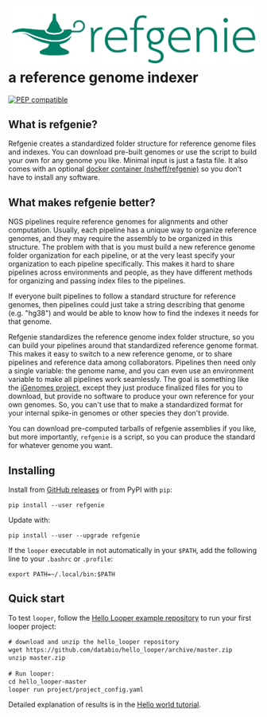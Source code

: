 # <img src="img/refgenie_logo.svg" class="img-header"> a reference genome indexer

[![PEP compatible](http://pepkit.github.io/img/PEP-compatible-green.svg)](http://pepkit.github.io)

## What is refgenie?

Refgenie creates a standardized folder structure for reference genome files and indexes. You can download pre-built genomes or use the script to build your own for any genome you like. Minimal input is just a fasta file. It also comes with an optional [docker container (nsheff/refgenie)](https://hub.docker.com/r/nsheff/refgenie/) so you don't have to install any software.

## What makes refgenie better?

NGS pipelines require reference genomes for alignments and other computation. Usually, each pipeline has a unique way to organize reference genomes, and they may require the assembly to be organized in this structure. The problem with that is you must build a new reference genome folder organization for each pipeline, or at the very least specify your organization to each pipeline specifically. This makes it hard to share pipelines across environments and people, as they have different methods for organizing and passing index files to the pipelines.

If everyone built pipelines to follow a standard structure for reference genomes, then pipelines could just take a string describing that genome (e.g. "hg38") and would be able to know how to find the indexes it needs for that genome.

Refgenie standardizes the reference genome index folder structure, so you can build your pipelines around that standardized reference genome format. This makes it easy to switch to a new reference genome, or to share pipelines and reference data among collaborators. Pipelines then need only a single variable: the genome name, and you can even use an environment variable to make all pipelines work seamlessly. The goal is something like the [iGenomes project](http://support.illumina.com/sequencing/sequencing_software/igenome.html), except they just produce finalized files for you to download, but provide no software to produce your own reference for your own genomes. So, you can't use that to make a standardized format for your internal spike-in genomes or other species they don't provide.

You can download pre-computed tarballs of refgenie assemblies if you like, but more importantly, `refgenie` is a script, so you can produce the standard for whatever genome you want.

 

## Installing

Install from [GitHub releases](https://github.com/databio/refgenie/releases) or from PyPI with `pip`:


```console
pip install --user refgenie
```

Update with:

```console
pip install --user --upgrade refgenie
```

If the `looper` executable in not automatically in your `$PATH`, add the following line to your `.bashrc` or `.profile`:

```console
export PATH=~/.local/bin:$PATH
```

## Quick start

To test `looper`, follow the [Hello Looper example repository](https://github.com/databio/hello_looper) to run your first looper project:


```console
# download and unzip the hello_looper repository
wget https://github.com/databio/hello_looper/archive/master.zip
unzip master.zip

# Run looper:
cd hello_looper-master
looper run project/project_config.yaml
```

Detailed explanation of results is in the [Hello world tutorial](hello-world.md).
